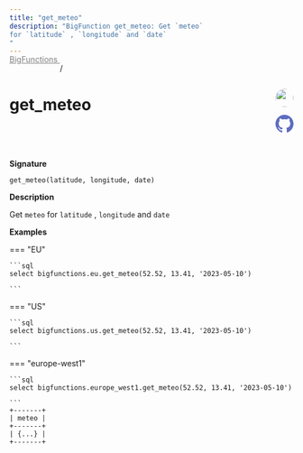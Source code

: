 ```yaml
---
title: "get_meteo"
description: "BigFunction get_meteo: Get `meteo`
for `latitude` , `longitude` and `date`
"
---
```


<a style="color: gray; position: relative; top: -1rem" href="..">BigFunctions </a> / 

# get_meteo


<div style="position: relative; top: -4rem; margin-bottom:  -2rem; text-align: right; z-index: 9999;">
  
  <a href="https://www.linkedin.com/in/matthieu-rousseau" title="Author: Matthieu Rousseau" target="_blank">
    <img src="https://encrypted-tbn0.gstatic.com/images?q=tbn:ANd9GcSqTvjIcUoIG2dOnFeVUKQDmj2-iret_1eX43g5149obw&s" width="32" style=" border-radius: 50% !important">
  </a>
  
  <a href="get_meteo.yaml" title="Edit on GitHub" target="_blank"><svg xmlns="http://www.w3.org/2000/svg" width="32" height="32" viewBox="0 0 24 24"><path fill="#5d6cc0" d="M12 0c-6.626 0-12 5.373-12 12 0 5.302 3.438 9.8 8.207 11.387.599.111.793-.261.793-.577v-2.234c-3.338.726-4.033-1.416-4.033-1.416-.546-1.387-1.333-1.756-1.333-1.756-1.089-.745.083-.729.083-.729 1.205.084 1.839 1.237 1.839 1.237 1.07 1.834 2.807 1.304 3.492.997.107-.775.418-1.305.762-1.604-2.665-.305-5.467-1.334-5.467-5.931 0-1.311.469-2.381 1.236-3.221-.124-.303-.535-1.524.117-3.176 0 0 1.008-.322 3.301 1.23.957-.266 1.983-.399 3.003-.404 1.02.005 2.047.138 3.006.404 2.291-1.552 3.297-1.23 3.297-1.23.653 1.653.242 2.874.118 3.176.77.84 1.235 1.911 1.235 3.221 0 4.609-2.807 5.624-5.479 5.921.43.372.823 1.102.823 2.222v3.293c0 .319.192.694.801.576 4.765-1.589 8.199-6.086 8.199-11.386 0-6.627-5.373-12-12-12z"/></svg></a>
</div>



**Signature** 
```
get_meteo(latitude, longitude, date)
```

**Description**

Get `meteo`
for `latitude` , `longitude` and `date`






**Examples**













=== "EU"

    ```sql
    select bigfunctions.eu.get_meteo(52.52, 13.41, '2023-05-10')
    
    ```




=== "US"

    ```sql
    select bigfunctions.us.get_meteo(52.52, 13.41, '2023-05-10')
    
    ```




=== "europe-west1"

    ```sql
    select bigfunctions.europe_west1.get_meteo(52.52, 13.41, '2023-05-10')
    
    ```









<pre style="margin-top: -1rem;">
<code style="padding-top: 0px; padding-bottom: 0px;">+-------+
| meteo |
+-------+
| {...} |
+-------+
</code>
</pre>









